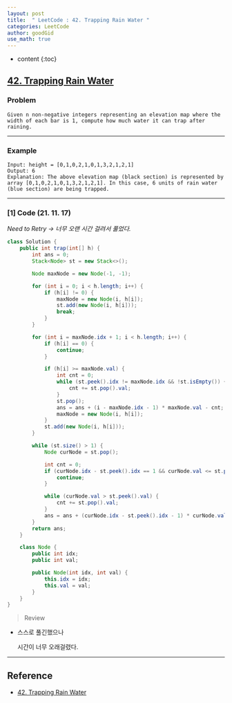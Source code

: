 ```yaml
---
layout: post
title:  " LeetCode : 42. Trapping Rain Water "
categories: LeetCode
author: goodGid
use_math: true
---
```

* content
{:toc}

## [42. Trapping Rain Water](https://leetcode.com/problems/trapping-rain-water/)

### Problem

```
Given n non-negative integers representing an elevation map where the width of each bar is 1, compute how much water it can trap after raining.
```


---

### Example

```
Input: height = [0,1,0,2,1,0,1,3,2,1,2,1]
Output: 6
Explanation: The above elevation map (black section) is represented by array [0,1,0,2,1,0,1,3,2,1,2,1]. In this case, 6 units of rain water (blue section) are being trapped.
```

---

### [1] Code (21. 11. 17)

*Need to Retry -> 너무 오랜 시간 걸려서 풀었다.*

``` java
class Solution {
    public int trap(int[] h) {
        int ans = 0;
        Stack<Node> st = new Stack<>();

        Node maxNode = new Node(-1, -1);

        for (int i = 0; i < h.length; i++) {
            if (h[i] != 0) {
                maxNode = new Node(i, h[i]);
                st.add(new Node(i, h[i]));
                break;
            }
        }

        for (int i = maxNode.idx + 1; i < h.length; i++) {
            if (h[i] == 0) {
                continue;
            }

            if (h[i] >= maxNode.val) {
                int cnt = 0;
                while (st.peek().idx != maxNode.idx && !st.isEmpty()) {
                    cnt += st.pop().val;
                }
                st.pop();
                ans = ans + (i - maxNode.idx - 1) * maxNode.val - cnt;
                maxNode = new Node(i, h[i]);
            }
            st.add(new Node(i, h[i]));
        }

        while (st.size() > 1) {
            Node curNode = st.pop();

            int cnt = 0;
            if (curNode.idx - st.peek().idx == 1 && curNode.val <= st.peek().val) {
                continue;
            }

            while (curNode.val > st.peek().val) {
                cnt += st.pop().val;
            }
            ans = ans + (curNode.idx - st.peek().idx - 1) * curNode.val - cnt;
        }
        return ans;
    }

    class Node {
        public int idx;
        public int val;

        public Node(int idx, int val) {
            this.idx = idx;
            this.val = val;
        }
    }
}
```

> Review

* 스스로 풀긴했으나 

  시간이 너무 오래걸렸다.




---

## Reference

* [42. Trapping Rain Water](https://leetcode.com/problems/trapping-rain-water/)